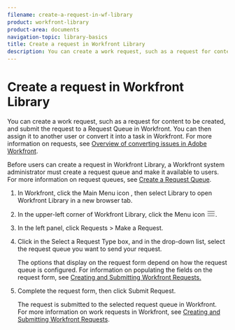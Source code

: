 ```yaml
---
filename: create-a-request-in-wf-library
product: workfront-library
product-area: documents
navigation-topic: library-basics
title: Create a request in Workfront Library
description: You can create a work request, such as a request for content to be created, and submit the request to a Request Queue in Workfront. You can then assign it to another user or convert it into a task in Workfront. For more information on requests, see Overview of converting issues in Adobe Workfront.
---
```


# Create a request in Workfront Library

You can create a work request, such as a request for content to be created, and submit the request to a Request Queue in Workfront. You can then assign it to another user or convert it into a task in Workfront. For more information on requests, see [Overview of converting issues in Adobe Workfront](../../../manage-work/issues/convert-issues/convert-issues.md).

Before users can create a request in Workfront Library, a Workfront system administrator must create a request queue and make it available to users. For more information on request queues, see [Create a Request Queue](../../../manage-work/requests/create-and-manage-request-queues/create-request-queue.md).

<ol> 
 <li value="1"> In Workfront, click the Main Menu icon , then select Library to open Workfront Library in a new browser tab. </li> 
 <li value="2"> <p>In the upper-left corner of Workfront Library, click the <span class="bold">Menu</span> icon <img src="assets/library-menu-icon.png">.</p> </li> 
 <li value="3"> <p>In the left panel, click <span class="bold">Requests </span>><span class="bold"> Make a Request</span>.</p> </li> 
 <li value="4"> <p>Click in the <span class="bold">Select a Request Type</span> box, and in the drop-down list, select the request queue you want to send your request.</p> <p>The options that display on the request form depend on how the request queue is configured. For information on populating the fields on the request form, see <a href="create-submit-requests.md" class="MCXref xref" xrefformat="{para}">Creating and Submitting Workfront Requests.</a></p> </li> 
 <li value="5"> <p>Complete the request form, then click <span class="bold">Submit Request</span>.</p> <p>The request is submitted to the selected request queue in Workfront. For more information on work requests in Workfront, see <a href="create-submit-requests.md" class="MCXref xref" xrefformat="{para}">Creating and Submitting Workfront Requests</a>.</p> </li> 
</ol>


